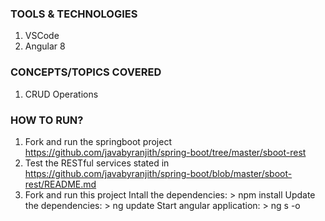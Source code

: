 ### TOOLS & TECHNOLOGIES
  1. VSCode
  2. Angular 8

### CONCEPTS/TOPICS COVERED
  1. CRUD Operations

### HOW TO RUN?
  1. Fork and run the springboot project https://github.com/javabyranjith/spring-boot/tree/master/sboot-rest 
  2. Test the RESTful services stated in https://github.com/javabyranjith/spring-boot/blob/master/sboot-rest/README.md
  3. Fork and run this project
    Intall the dependencies:   > npm install
	Update the dependencies:   > ng update
	Start angular application: > ng s -o
